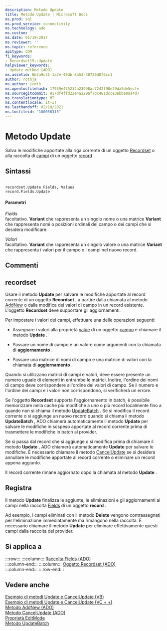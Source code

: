 ```yaml
---
description: Metodo Update
title: Metodo Update | Microsoft Docs
ms.prod: sql
ms.prod_service: connectivity
ms.technology: ado
ms.custom: ''
ms.date: 01/19/2017
ms.reviewer: ''
ms.topic: reference
apitype: COM
f1_keywords:
- Recordset15::Update
helpviewer_keywords:
- Update method [ADO]
ms.assetid: 6b2a9c31-1a7e-40db-8a53-30720d0f6cc1
author: rothja
ms.author: jroth
ms.openlocfilehash: 17959e475214a23998ac7242f90e29da9de5ecfe
ms.sourcegitcommit: 917df4ffd22e4a229af7dc481dcce3ebba0aa4d7
ms.translationtype: MT
ms.contentlocale: it-IT
ms.lasthandoff: 02/10/2021
ms.locfileid: "100056315"
---
```

# <a name="update-method"></a>Metodo Update
Salva le modifiche apportate alla riga corrente di un oggetto [Recordset](./recordset-object-ado.md) o alla raccolta di [campi](./fields-collection-ado.md) di un oggetto [record](./record-object-ado.md) .  
  
## <a name="syntax"></a>Sintassi  
  
```  
  
recordset.Update Fields, Values  
record.Fields.Update  
```  
  
#### <a name="parameters"></a>Parametri  
 *Fields*  
 facoltativo. **Variant** che rappresenta un singolo nome o una matrice **Variant** che rappresenta nomi o posizioni ordinali del campo o dei campi che si desidera modificare.  
  
 *Valori*  
 facoltativo. **Variant** che rappresenta un singolo valore o una matrice **Variant** che rappresenta i valori per il campo o i campi nel nuovo record.  
  
## <a name="remarks"></a>Commenti  
  
## <a name="recordset"></a>recordset  
 Usare il metodo **Update** per salvare le modifiche apportate al record corrente di un oggetto **Recordset** , a partire dalla chiamata al metodo [AddNew](./addnew-method-ado.md) o dalla modifica dei valori di campo in un record esistente. L'oggetto **Recordset** deve supportare gli aggiornamenti.  
  
 Per impostare i valori dei campi, effettuare una delle operazioni seguenti:  
  
-   Assegnare i valori alla proprietà [value](./value-property-ado.md) di un oggetto [campo](./field-object.md) e chiamare il metodo **Update** .  
  
-   Passare un nome di campo e un valore come argomenti con la chiamata di **aggiornamento** .  
  
-   Passare una matrice di nomi di campo e una matrice di valori con la chiamata di **aggiornamento** .  
  
 Quando si utilizzano matrici di campi e valori, deve essere presente un numero uguale di elementi in entrambe le matrici. Inoltre, l'ordine dei nomi di campo deve corrispondere all'ordine dei valori di campo. Se il numero e l'ordine dei campi e i valori non corrispondono, si verificherà un errore.  
  
 Se l'oggetto **Recordset** supporta l'aggiornamento in batch, è possibile memorizzare nella cache più modifiche a uno o più record localmente fino a quando non si chiama il metodo [UpdateBatch](./updatebatch-method.md) . Se si modifica il record corrente o si aggiunge un nuovo record quando si chiama il metodo **UpdateBatch** , ADO chiamerà automaticamente il metodo **Update** per salvare le modifiche in sospeso apportate al record corrente prima di trasmettere le modifiche in batch al provider.  
  
 Se si passa dal record che si aggiunge o si modifica prima di chiamare il metodo **Update** , ADO chiamerà automaticamente **Update** per salvare le modifiche. È necessario chiamare il metodo [CancelUpdate](./cancelupdate-method-ado.md) se si desidera annullare le modifiche apportate al record corrente o eliminare un record appena aggiunto.  
  
 Il record corrente rimane aggiornato dopo la chiamata al metodo **Update** .  
  
## <a name="record"></a>Registra  
 Il metodo **Update** finalizza le aggiunte, le eliminazioni e gli aggiornamenti ai campi nella raccolta [Fields](./fields-collection-ado.md) di un oggetto **record** .  
  
 Ad esempio, i campi eliminati con il metodo **Delete** vengono contrassegnati per l'eliminazione immediatamente ma rimangono nella raccolta. È necessario chiamare il metodo **Update** per eliminare effettivamente questi campi dalla raccolta del provider.  
  
## <a name="applies-to"></a>Si applica a  

:::row:::
    :::column:::
        [Raccolta Fields (ADO)](./fields-collection-ado.md)  
    :::column-end:::
    :::column:::
        [Oggetto Recordset (ADO)](./recordset-object-ado.md)  
    :::column-end:::
:::row-end:::

## <a name="see-also"></a>Vedere anche  
 [Esempio di metodi Update e CancelUpdate (VB)](./update-and-cancelupdate-methods-example-vb.md)   
 [Esempio di metodi Update e CancelUpdate (VC + +)](./update-and-cancelupdate-methods-example-vc.md)   
 [Metodo AddNew (ADO)](./addnew-method-ado.md)   
 [Metodo CancelUpdate (ADO)](./cancelupdate-method-ado.md)   
 [Proprietà EditMode](./editmode-property.md)   
 [Metodo UpdateBatch](./updatebatch-method.md)